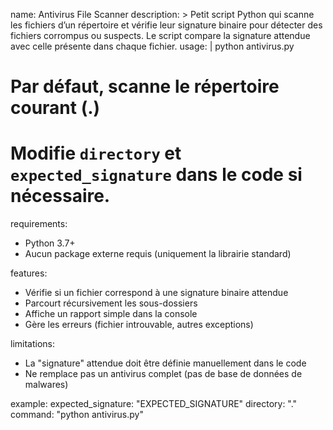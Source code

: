 name: Antivirus File Scanner
description: >
  Petit script Python qui scanne les fichiers d’un répertoire et vérifie leur signature binaire
  pour détecter des fichiers corrompus ou suspects.
  Le script compare la signature attendue avec celle présente dans chaque fichier.
usage: |
  python antivirus.py
  # Par défaut, scanne le répertoire courant (.)
  # Modifie `directory` et `expected_signature` dans le code si nécessaire.

requirements:
  - Python 3.7+
  - Aucun package externe requis (uniquement la librairie standard)

features:
  - Vérifie si un fichier correspond à une signature binaire attendue
  - Parcourt récursivement les sous-dossiers
  - Affiche un rapport simple dans la console
  - Gère les erreurs (fichier introuvable, autres exceptions)

limitations:
  - La "signature" attendue doit être définie manuellement dans le code
  - Ne remplace pas un antivirus complet (pas de base de données de malwares)

example:
  expected_signature: "EXPECTED_SIGNATURE"
  directory: "."
  command: "python antivirus.py"

